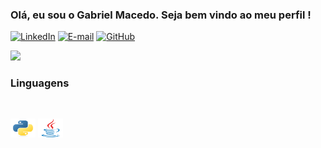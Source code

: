 ### Olá,  eu sou o Gabriel Macedo.  Seja bem vindo ao meu perfil !

[![LinkedIn](https://img.shields.io/badge/LinkedIn-%230077B5.svg?logo=linkedin&logoColor=white)](https://linkedin.com/in/gabrielsantosmacedo) 
[![E-mail](https://img.shields.io/badge/-Email-000?style=for-the-badge&logo=microsoft-outlook&logoColor=007BFF)](mailto:gabrielmacedo317@gmail.com)
[![GitHub](https://img.shields.io/badge/GitHub-100000?style=for-the-badge&logo=github&logoColor=white)](https://github.com/gabrielssmacedo)

![](https://github-readme-stats.vercel.app/api?username=gabrielssmacedo&theme=dark&hide_border=false&include_all_commits=false&count_private=false)<br/>

### Linguagens
##

<div style="display: inline_block"><br>
	<img align="center" alt="Gabriel-Python" height="30" width="40" src="https://raw.githubusercontent.com/devicons/devicon/master/icons/python/python-original.svg"> 
	<img align="center" alt="Gabriel-Java" height="30" width="40" src="https://raw.githubusercontent.com/devicons/devicon/master/icons/java/java-original.svg">
</div>






